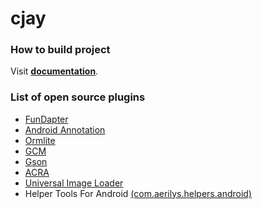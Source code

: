 cjay
====

### How to build project

Visit [**documentation**](https://github.com/tieubao/cjay/wiki/How-to-build-project).


### List of open source plugins

* [FunDapter](https://github.com/amigold/FunDapter)
* [Android Annotation](https://github.com/excilys/androidannotations/)
* [Ormlite](https://github.com/j256/ormlite-android)
* [GCM](http://developer.android.com/google/gcm/index.html)
* [Gson](https://code.google.com/p/google-gson/)
* [ACRA](https://github.com/ACRA/acra)
* [Universal Image Loader](https://github.com/nostra13/Android-Universal-Image-Loader)
* Helper Tools For Android [(com.aerilys.helpers.android)](https://github.com/Neferetheka/Helper-Tools-for-Android)
